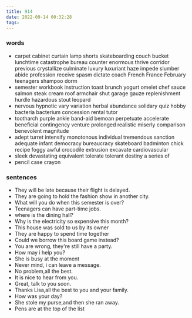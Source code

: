 ```yaml
---
title: 914
date: 2022-09-14 00:32:28
tags:
---
```

### words
- carpet cabinet curtain lamp shorts skateboarding couch bucket lunchtime catastrophe bureau counter enormous thrive corridor previous crystallize culminate luxury luxuriant haze impede slumber abide profession receive spasm dictate coach French France February teenagers shampoo dorm
- semester workbook instruction toast brunch yogurt omelet chef sauce salmon steak cream roof armchair shut garage gauze replenishment hurdle hazardous stout leopard
- nervous hypnotic vary variation herbal abundance solidary quiz hobby bacteria bacterium concession rental tutor
- tootharch purple ankle band-aid bemoan perpetuate accelerate beneficial contingency venture prolonged realistic miserly comparison benevolent magnitude
- adept turret intensify monotonous individual tremendous sanction adequate infant democracy bureaucracy skateboard badminton chick recipe foggy awful crocodile extrusion excavate cardiovascular 
- sleek devastating equivalent tolerate tolerant destiny a series of
- pencil case crayon
### sentences
- They will be late because their flight is delayed.
- They are going to hold the fashion show in another city.
- What will you do when this semester is over?
- Teenagers can have part-time jobs.
- where is the dining hall?
- Why is the electricity so expensive this month?
- This house was sold to us by its owner
- They are happy to spend time together
- Could we borrow this board game instead?
- You are wrong, they're still have a party.
- How may i help you?
- She is busy at the moment
- Never mind, i can leave a message.
- No problem,all the best.
- It is nice to hear from you.
- Great, talk to you soon.
- Thanks Lisa,all the best to you and your family.
- How was your day?
- She stole my purse,and then she ran away.
- Pens are at the top of the list
